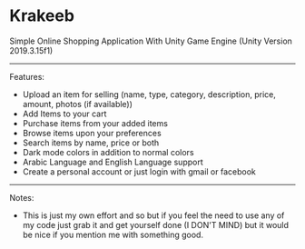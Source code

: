 # Krakeeb
Simple Online Shopping Application With Unity Game Engine (Unity Version 2019.3.15f1)

-----------------------------------------------------------
Features:
- Upload an item for selling (name, type, category, description, price, amount, photos (if available))
- Add Items to your cart
- Purchase items from your added items
- Browse items upon your preferences 
- Search items by name, price or both
- Dark mode colors in addition to normal colors
- Arabic Language and English Language support 
- Create a personal account or just login with gmail or facebook 


-------------------------------------------------------------
Notes: 
- This is just my own effort and so but if you feel the need to use any of my code just grab it and get yourself done (I DON'T MIND) but it would be nice if you mention me with something good.
